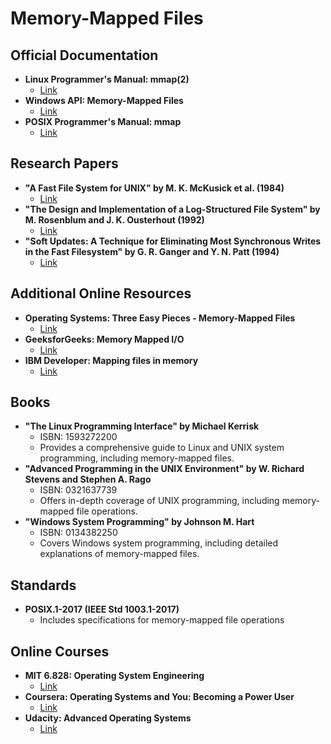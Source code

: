 # Memory-Mapped Files
## Official Documentation
- **Linux Programmer's Manual: mmap(2)**
  - [Link](https://man7.org/linux/man-pages/man2/mmap.2.html)
- **Windows API: Memory-Mapped Files**
  - [Link](https://docs.microsoft.com/en-us/windows/win32/memory/file-mapping)
- **POSIX Programmer's Manual: mmap**
  - [Link](https://pubs.opengroup.org/onlinepubs/9699919799/functions/mmap.html)

## Research Papers
- **"A Fast File System for UNIX" by M. K. McKusick et al. (1984)**
  - [Link](https://dsf.berkeley.edu/cs262/FFS.pdf)
- **"The Design and Implementation of a Log-Structured File System" by M. Rosenblum and J. K. Ousterhout (1992)**
  - [Link](https://people.eecs.berkeley.edu/~brewer/cs262/LFS.pdf)
- **"Soft Updates: A Technique for Eliminating Most Synchronous Writes in the Fast Filesystem" by G. R. Ganger and Y. N. Patt (1994)**
  - [Link](https://www.usenix.org/legacy/publications/library/proceedings/bos94/full_papers/ganger.pdf)

## Additional Online Resources
- **Operating Systems: Three Easy Pieces - Memory-Mapped Files**
  - [Link](https://pages.cs.wisc.edu/~remzi/OSTEP/vm-mmap.pdf)
- **GeeksforGeeks: Memory Mapped I/O**
  - [Link](https://www.geeksforgeeks.org/memory-mapped-i-o/)
- **IBM Developer: Mapping files in memory**
  - [Link](https://developer.ibm.com/technologies/systems/articles/au-memorymanager/)

## Books
- **"The Linux Programming Interface" by Michael Kerrisk**
  - ISBN: 1593272200
  - Provides a comprehensive guide to Linux and UNIX system programming, including memory-mapped files.
- **"Advanced Programming in the UNIX Environment" by W. Richard Stevens and Stephen A. Rago**
  - ISBN: 0321637739
  - Offers in-depth coverage of UNIX programming, including memory-mapped file operations.
- **"Windows System Programming" by Johnson M. Hart**
  - ISBN: 0134382250
  - Covers Windows system programming, including detailed explanations of memory-mapped files.

## Standards
- **POSIX.1-2017 (IEEE Std 1003.1-2017)**
  - Includes specifications for memory-mapped file operations

## Online Courses
- **MIT 6.828: Operating System Engineering**
  - [Link](https://pdos.csail.mit.edu/6.828/2020/schedule.html)
- **Coursera: Operating Systems and You: Becoming a Power User**
  - [Link](https://www.coursera.org/learn/os-power-user)
- **Udacity: Advanced Operating Systems**
  - [Link](https://www.udacity.com/course/advanced-operating-systems--ud189)
